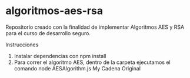 # algoritmos-aes-rsa
Repositorio creado con la finalidad de implementar Algoritmos AES y RSA para el curso de desarrollo seguro.

Instrucciones

1. Instalar dependencias con npm install
2. Para correr el algoritmo AES, dentro de la carpeta ejecutamos el comando node AESAlgorithm.js My Cadena Original
